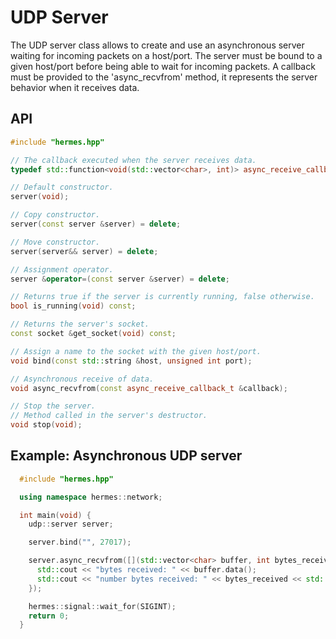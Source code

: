 # UDP Server

The UDP server class allows to create and use an asynchronous server waiting for incoming packets on a host/port.
The server must be bound to a given host/port before being able to wait for incoming packets. A callback must be
provided to the 'async_recvfrom' method, it represents the server behavior when it receives data.

## API

```cpp
#include "hermes.hpp"

// The callback executed when the server receives data.
typedef std::function<void(std::vector<char>, int)> async_receive_callback_t;

// Default constructor.
server(void);

// Copy constructor.
server(const server &server) = delete;

// Move constructor.
server(server&& server) = delete;

// Assignment operator.
server &operator=(const server &server) = delete;

// Returns true if the server is currently running, false otherwise.
bool is_running(void) const;

// Returns the server's socket.
const socket &get_socket(void) const;

// Assign a name to the socket with the given host/port.
void bind(const std::string &host, unsigned int port);

// Asynchronous receive of data.
void async_recvfrom(const async_receive_callback_t &callback);

// Stop the server.
// Method called in the server's destructor.
void stop(void);

```

## Example: Asynchronous UDP server

```cpp
  #include "hermes.hpp"

  using namespace hermes::network;

  int main(void) {
    udp::server server;

    server.bind("", 27017);

    server.async_recvfrom([](std::vector<char> buffer, int bytes_received) {
      std::cout << "bytes received: " << buffer.data();
      std::cout << "number bytes received: " << bytes_received << std::endl;
    });

    hermes::signal::wait_for(SIGINT);
    return 0;
  }
```
